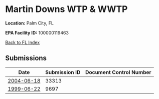 # Martin Downs WTP & WWTP

**Location:** Palm City, FL

**EPA Facility ID:** 100000119463

[Back to FL Index](../../index.md)

## Submissions

| Date | Submission ID | Document Control Number |
|------|--------------|-------------------------|
| [2004-06-18](submissions/33313.md) | 33313 |  |
| [1999-06-22](submissions/9697.md) | 9697 |  |
